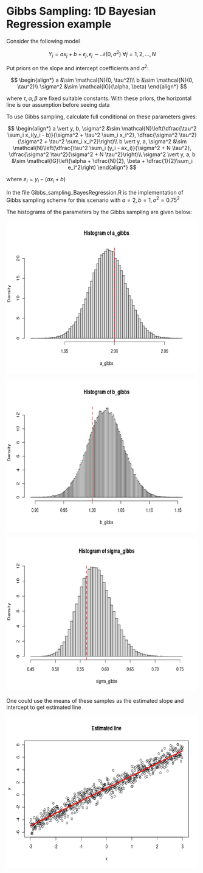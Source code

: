 # Gibbs Sampling: 1D Bayesian Regression example
Consider the following model

$$
  Y_j = ax_j + b + \epsilon_j, \epsilon_j \sim \mathcal{N}(0, \sigma^2) \ \forall j = 1,2,\ldots, N
$$

Put priors on the slope and intercept coefficients and $\sigma^2$:

$$
  \begin{align*}
    a &\sim \mathcal{N}(0, \tau^2)\\
    b &\sim \mathcal{N}(0, \tau^2)\\
    \sigma^2 &\sim \mathcal{IG}(\alpha, \beta)
  \end{align*}
$$

where $\tau, \alpha, \beta$ are fixed suitable constants. With these priors, the horizontal line is our assumption before seeing data

To use Gibbs sampling, calculate full conditional on these parameters gives:

$$
  \begin{align*}
    a \vert y, b, \sigma^2 &\sim \mathcal{N}\left(\dfrac{\tau^2 \sum_i x_i(y_i - b)}{\sigma^2 + \tau^2 \sum_i x_i^2}, \dfrac{\sigma^2 \tau^2}{\sigma^2 + \tau^2 \sum_i x_i^2}\right)\\
    b \vert y, a, \sigma^2 &\sim \mathcal{N}\left(\dfrac{\tau^2 \sum_i (y_i - ax_i)}{\sigma^2 + N \tau^2}, \dfrac{\sigma^2 \tau^2}{\sigma^2 + N \tau^2}\right)\\
    \sigma^2 \vert y, a, b &\sim \mathcal{IG}\left(\alpha + \dfrac{N}{2}, \beta + \dfrac{1}{2}\sum_i e_i^2\right)
  \end{align*}
$$

where $e_i = y_i - (ax_i + b)$

In the file Gibbs_sampling_BayesRegression.R is the implementation of Gibbs sampling scheme for this scenario with $a = 2, b = 1, \sigma^2 = 0.75^2$

The histograms of the parameters by the Gibbs sampling are given below:
<p align="center"> <img src=https://github.com/PhuThanh-Nguyen/Small-Projects/blob/main/Gibbs%20Sampling:%201D%20Bayesian%20Regression%20example/Miscellaneous/Histogram%20of%20slope.png width=700 height=400> </p>
<p align="center"> <img src=https://github.com/PhuThanh-Nguyen/Small-Projects/blob/main/Gibbs%20Sampling:%201D%20Bayesian%20Regression%20example/Miscellaneous/Histogram%20of%20intercept.png width=700 height=400> </p>
<p align="center"> <img src=https://github.com/PhuThanh-Nguyen/Small-Projects/blob/main/Gibbs%20Sampling:%201D%20Bayesian%20Regression%20example/Miscellaneous/Histogram%20of%20variance%20of%20errors.png width=700 height=400> </p>

One could use the means of these samples as the estimated slope and intercept to get estimated line
<p align="center"> <img src=https://github.com/PhuThanh-Nguyen/Small-Projects/blob/main/Gibbs%20Sampling:%201D%20Bayesian%20Regression%20example/Miscellaneous/Estimated%20line.png width=700 height=400> </p>

